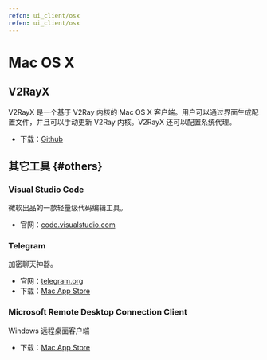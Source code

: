```yaml
---
refcn: ui_client/osx
refen: ui_client/osx
---
```


# Mac OS X

## V2RayX

V2RayX 是一个基于 V2Ray 内核的 Mac OS X 客户端。用户可以通过界面生成配置文件，并且可以手动更新 V2Ray 内核。V2RayX 还可以配置系统代理。

* 下载：[Github](https://github.com/Cenmrev/V2RayX)

## 其它工具 {#others}

### Visual Studio Code

微软出品的一款轻量级代码编辑工具。

* 官网：[code.visualstudio.com](https://code.visualstudio.com/)

### Telegram

加密聊天神器。

* 官网：[telegram.org](https://telegram.org/)
* 下载：[Mac App Store](https://www.v2ray.com/itunesm/us/telegram-desktop/id946399090/)

### Microsoft Remote Desktop Connection Client

Windows 远程桌面客户端

* 下载：[Mac App Store](https://www.v2ray.com/itunesm/us/microsoft-remote-desktop/id715768417/)
